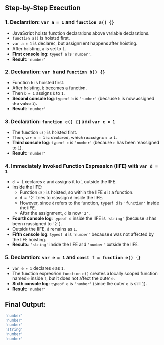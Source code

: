 ## Step-by-Step Execution

### 1. **Declaration: `var a = 1` and `function a() {}`**
- JavaScript hoists function declarations above variable declarations.
- `function a()` is hoisted first.
- `var a = 1` is declared, but assignment happens after hoisting.
- After hoisting, `a` is set to `1`.
- **First console log**: `typeof a` is `'number'`.
- **Result**: `'number'`

### 2. **Declaration: `var b` and `function b() {}`**
- Function `b` is hoisted first.
- After hoisting, `b` becomes a function.
- Then `b = 1` assigns `b` to `1`.
- **Second console log**: `typeof b` is `'number'` (because `b` is now assigned the value `1`).
- **Result**: `'number'`

### 3. **Declaration: `function c() {}` and `var c = 1`**
- The function `c()` is hoisted first.
- Then, `var c = 1` is declared, which reassigns `c` to `1`.
- **Third console log**: `typeof c` is `'number'` (because `c` has been reassigned to `1`).
- **Result**: `'number'`

### 4. **Immediately Invoked Function Expression (IIFE) with `var d = 1`**
- `d = 1` declares `d` and assigns it to `1` outside the IIFE.
- Inside the IIFE:
  - Function `d()` is hoisted, so within the IIFE `d` is a function.
  - `d = '2'` tries to reassign `d` inside the IIFE.
  - However, since `d` refers to the function, `typeof d` is `'function'` inside the IIFE.
  - After the assignment, `d` is now `'2'`.
- **Fourth console log**: `typeof d` inside the IIFE is `'string'` (because `d` has been reassigned to `'2'`).
- Outside the IIFE, `d` remains as `1`.
- **Fifth console log**: `typeof d` is `'number'` because `d` was not affected by the IIFE hoisting.
- **Results**: `'string'` inside the IIFE and `'number'` outside the IIFE.

### 5. **Declaration: `var e = 1` and `const f = function e() {}`**
- `var e = 1` declares `e` as `1`.
- The function expression `function e()` creates a locally scoped function named `e` inside `f`, but it does not affect the outer `e`.
- **Sixth console log**: `typeof e` is `'number'` (since the outer `e` is still `1`).
- **Result**: `'number'`

## Final Output:
```js
'number'
'number'
'number'
'string'
'number'
'number'
